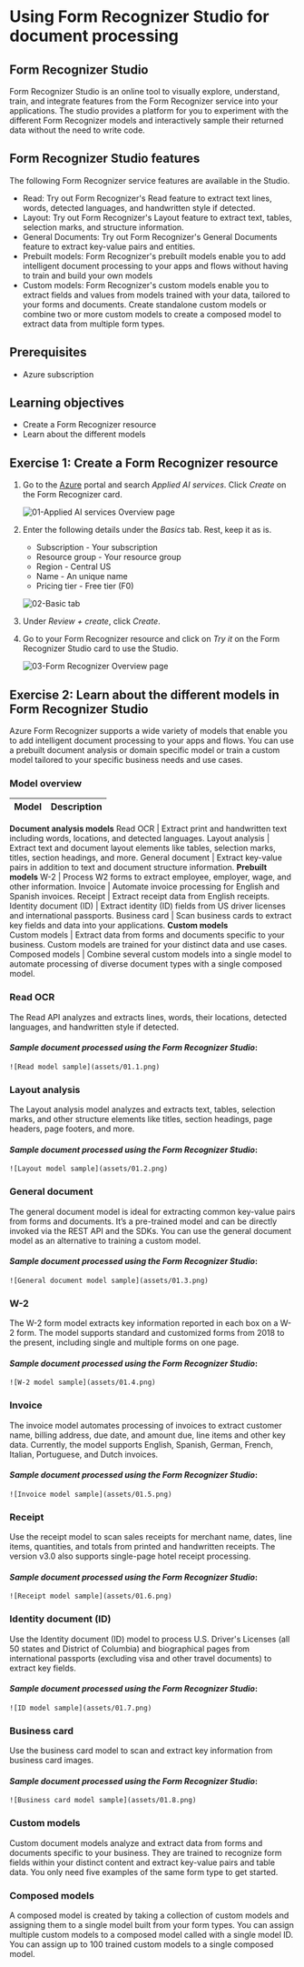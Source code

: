 # Using Form Recognizer Studio for document processing

## Form Recognizer Studio

Form Recognizer Studio is an online tool to visually explore, understand, train, and integrate features from the Form Recognizer service into your applications. The studio provides a platform for you to experiment with the different Form Recognizer models and interactively sample their returned data without the need to write code.

## Form Recognizer Studio features

The following Form Recognizer service features are available in the Studio.

* Read: Try out Form Recognizer's Read feature to extract text lines, words, detected languages, and handwritten style if detected. 
* Layout: Try out Form Recognizer's Layout feature to extract text, tables, selection marks, and structure information.
* General Documents: Try out Form Recognizer's General Documents feature to extract key-value pairs and entities. 
* Prebuilt models: Form Recognizer's prebuilt models enable you to add intelligent document processing to your apps and flows without having to train and build your own models
* Custom models: Form Recognizer's custom models enable you to extract fields and values from models trained with your data, tailored to your forms and documents. Create standalone custom models or combine two or more custom models to create a composed model to extract data from multiple form types.

## Prerequisites

* Azure subscription

## Learning objectives

* Create a Form Recognizer resource
* Learn about the different models

## Exercise 1: Create a Form Recognizer resource

1.  Go to the [Azure](https://portal.azure.com) portal and search _Applied AI services_. Click _Create_ on the Form Recognizer card.

    ![01-Applied AI services Overview page](assets/01.png)

2. Enter the following details under the _Basics_ tab. Rest, keep it as is.

    * Subscription - Your subscription
    * Resource group - Your resource group
    * Region - Central US 
    * Name - An unique name
    * Pricing tier - Free tier (F0)

    ![02-Basic tab](assets/02.png)

3. Under _Review + create_, click _Create_.

4. Go to your Form Recognizer resource and click on _Try it_ on the Form Recognizer Studio card to use the Studio.

    ![03-Form Recognizer Overview page](assets/03.png)

## Exercise 2: Learn about the different models in Form Recognizer Studio

Azure Form Recognizer supports a wide variety of models that enable you to add intelligent document processing to your apps and flows. You can use a prebuilt document analysis or domain specific model or train a custom model tailored to your specific business needs and use cases.

### Model overview

Model  | Description
------------- | -------------
__Document analysis models__
Read OCR  | Extract print and handwritten text including words, locations, and detected languages.
Layout analysis | Extract text and document layout elements like tables, selection marks, titles, section headings, and more.
General document | Extract key-value pairs in addition to text and document structure information.
__Prebuilt models__
W-2	| Process W2 forms to extract employee, employer, wage, and other information.
Invoice | Automate invoice processing for English and Spanish invoices.
Receipt	| Extract receipt data from English receipts.
Identity document (ID) | Extract identity (ID) fields from US driver licenses and international passports.
Business card | Scan business cards to extract key fields and data into your applications.
__Custom models__	
Custom models | Extract data from forms and documents specific to your business. Custom models are trained for your distinct data and use cases.
Composed models | Combine several custom models into a single model to automate processing of diverse document types with a single composed model.

### Read OCR

The Read API analyzes and extracts lines, words, their locations, detected languages, and handwritten style if detected.

#### _Sample document processed using the Form Recognizer Studio_:

    ![Read model sample](assets/01.1.png)

### Layout analysis

The Layout analysis model analyzes and extracts text, tables, selection marks, and other structure elements like titles, section headings, page headers, page footers, and more.
#### _Sample document processed using the Form Recognizer Studio_:

    ![Layout model sample](assets/01.2.png)

### General document

The general document model is ideal for extracting common key-value pairs from forms and documents. It’s a pre-trained model and can be directly invoked via the REST API and the SDKs. You can use the general document model as an alternative to training a custom model.

#### _Sample document processed using the Form Recognizer Studio_:

    ![General document model sample](assets/01.3.png)

### W-2

The W-2 form model extracts key information reported in each box on a W-2 form. The model supports standard and customized forms from 2018 to the present, including single and multiple forms on one page.

#### _Sample document processed using the Form Recognizer Studio_:

    ![W-2 model sample](assets/01.4.png)

### Invoice

The invoice model automates processing of invoices to extract customer name, billing address, due date, and amount due, line items and other key data. Currently, the model supports English, Spanish, German, French, Italian, Portuguese, and Dutch invoices.

#### _Sample document processed using the Form Recognizer Studio_:

    ![Invoice model sample](assets/01.5.png)

### Receipt

Use the receipt model to scan sales receipts for merchant name, dates, line items, quantities, and totals from printed and handwritten receipts. The version v3.0 also supports single-page hotel receipt processing.

#### _Sample document processed using the Form Recognizer Studio_:

    ![Receipt model sample](assets/01.6.png)

### Identity document (ID)

Use the Identity document (ID) model to process U.S. Driver's Licenses (all 50 states and District of Columbia) and biographical pages from international passports (excluding visa and other travel documents) to extract key fields.

#### _Sample document processed using the Form Recognizer Studio_:

    ![ID model sample](assets/01.7.png)

### Business card

Use the business card model to scan and extract key information from business card images.

#### _Sample document processed using the Form Recognizer Studio_:

    ![Business card model sample](assets/01.8.png)

### Custom models

Custom document models analyze and extract data from forms and documents specific to your business. They are trained to recognize form fields within your distinct content and extract key-value pairs and table data. You only need five examples of the same form type to get started.

### Composed models

A composed model is created by taking a collection of custom models and assigning them to a single model built from your form types. You can assign multiple custom models to a composed model called with a single model ID. You can assign up to 100 trained custom models to a single composed model.
